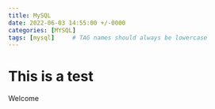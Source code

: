 ```yaml
---
title: MySQL
date: 2022-06-03 14:55:00 +/-0000
categories: [MYSQL]
tags: [mysql]     # TAG names should always be lowercase
---
```


# This is a test

Welcome